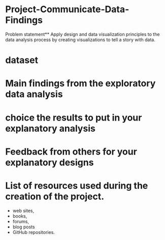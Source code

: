 # Project-Communicate-Data-Findings

Problem statement** Apply design and data visualization principles to the data analysis process by creating visualizations to tell a story with data.

# dataset
 
 
# Main findings from the exploratory data analysis


# choice the results to put in your explanatory analysis


# Feedback from others for your explanatory designs



# List of resources used during the creation of the project. 
* web sites, 
* books, 
* forums, 
* blog posts 
* GitHub repositories.
